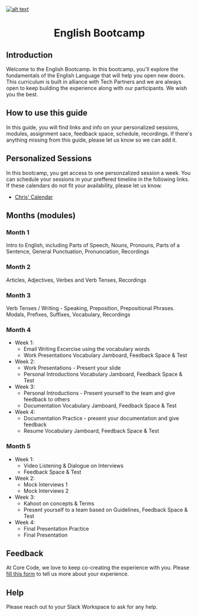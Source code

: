 <a href="https://www.core-code.io/">

![alt text](https://uploads-ssl.webflow.com/5eb2f56932c3562feab232e3/5f73550d00249e7e96c9f3de_Logo.png "corecodeio")

</a>

<h1 align="center">English Bootcamp</h1>

## Introduction
<p>Welcome to the English Bootcamp. In this bootcamp, you'll explore the fundamentals of the English Language that will help you open new doors. This curriculum is built in alliance with Tech Partners and we are always open to keep building the experience along with our participants. We wish you the best. </p>

## How to use this guide
<p>In this guide, you will find links and info on your personalized sessions, modules, assignment sace, feedback space, schedule, recordings. If there's anything missing from this guide, please let us know so we can add it. </p>

## Personalized Sessions
In this bootcamp, you get access to one personzalized session a week. You can schedule your sessions in your preffered timeline in the following links. If these calendars do not fit your availability, please let us know.
- [Chris' Calendar](https://calendly.com/chriscorecode/60min)

## Months (modules)
### Month 1
 Intro to English, including Parts of Speech, Nouns, Pronouns, Parts of a Sentence, General Punctuation, Pronunciation, Recordings
### Month 2
Articles, Adjectives, Verbes and Verb Tenses, Recordings
### Month 3
Verb Tenses / Writing - Speaking, Preposition, Prepositional Phrases. Modals, Prefixes, Suffixes, Vocabulary, Recordings
### Month 4
- Week 1:
  - Email Writing Excercise using the vocabulary words
  - Work Presentations Vocabulary Jamboard, Feedback Space & Test
- Week 2: 
  - Work Presentations - Present your slide
  - Personal Introductions Vocabulary Jamboard, Feedback Space & Test
- Week 3: 
  - Personal Introductions - Present yourself to the team and give feedback to others
  - Documentation Vocabulary Jamboard, Feedback Space & Test
- Week 4: 
  - Documentation Practice - present your documentation and give feedback
  - Resume Vocabulary Jamboard, Feedback Space & Test
### Month 5
- Week 1:
  - Video Listening & Dialogue on Interviews
  - Feedback Space & Test
- Week 2:
  - Mock Interviews 1
  - Mock Interviews 2
- Week 3:
  - Kahoot on concepts & Terms
  - Present yourself to a team based on Guidelines, Feedback Space & Test
- Week 4:
  - Final Presentation Practice
  - Final Presentation

## Feedback
At Core Code, we love to keep co-creating the experience with you. Please [fill this form](https://aplica.typeform.com/to/yrWuI78T) to tell us more about your experience.

## Help
Please reach out to your Slack Workspace to ask for any help.
